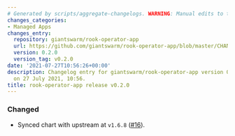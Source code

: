 ```yaml
---
# Generated by scripts/aggregate-changelogs. WARNING: Manual edits to this files will be overwritten.
changes_categories:
- Managed Apps
changes_entry:
  repository: giantswarm/rook-operator-app
  url: https://github.com/giantswarm/rook-operator-app/blob/master/CHANGELOG.md#020---2021-07-27
  version: 0.2.0
  version_tag: v0.2.0
date: '2021-07-27T10:56:26+00:00'
description: Changelog entry for giantswarm/rook-operator-app version 0.2.0, published
  on 27 July 2021, 10:56.
title: rook-operator-app release v0.2.0
---
```


### Changed
- Synced chart with upstream at `v1.6.8` ([#16](https://github.com/giantswarm/rook-operator-app/pull/16)).
